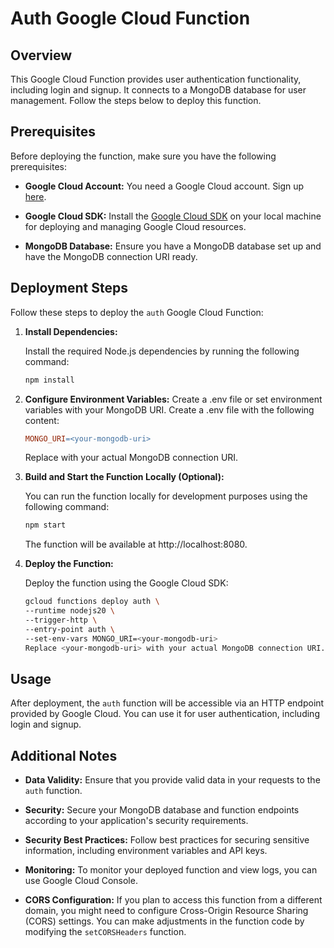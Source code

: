 # Auth Google Cloud Function

## Overview

This Google Cloud Function provides user authentication functionality, including login and signup. It connects to a MongoDB database for user management. Follow the steps below to deploy this function.

## Prerequisites

Before deploying the function, make sure you have the following prerequisites:

- **Google Cloud Account:** You need a Google Cloud account. Sign up [here](https://cloud.google.com/).

- **Google Cloud SDK:** Install the [Google Cloud SDK](https://cloud.google.com/sdk) on your local machine for deploying and managing Google Cloud resources.

- **MongoDB Database:** Ensure you have a MongoDB database set up and have the MongoDB connection URI ready.

## Deployment Steps

Follow these steps to deploy the `auth` Google Cloud Function:

1. **Install Dependencies:**

   Install the required Node.js dependencies by running the following command:

   ```bash
   npm install
   ```

2. **Configure Environment Variables:**
   Create a .env file or set environment variables with your MongoDB URI. Create a .env file with the following content:

   ```makefile
   MONGO_URI=<your-mongodb-uri>
   ```

   Replace <your-mongodb-uri> with your actual MongoDB connection URI.

3. **Build and Start the Function Locally (Optional):**

   You can run the function locally for development purposes using the following command:

   ```bash
   npm start
   ```

   The function will be available at http://localhost:8080.

4. **Deploy the Function:**

   Deploy the function using the Google Cloud SDK:

   ```bash
   gcloud functions deploy auth \
   --runtime nodejs20 \
   --trigger-http \
   --entry-point auth \
   --set-env-vars MONGO_URI=<your-mongodb-uri>
   Replace <your-mongodb-uri> with your actual MongoDB connection URI.
   ```

## Usage

After deployment, the `auth` function will be accessible via an HTTP endpoint provided by Google Cloud. You can use it for user authentication, including login and signup.

## Additional Notes

- **Data Validity:** Ensure that you provide valid data in your requests to the `auth` function.

- **Security:** Secure your MongoDB database and function endpoints according to your application's security requirements.

- **Security Best Practices:** Follow best practices for securing sensitive information, including environment variables and API keys.

- **Monitoring:** To monitor your deployed function and view logs, you can use Google Cloud Console.

- **CORS Configuration:** If you plan to access this function from a different domain, you might need to configure Cross-Origin Resource Sharing (CORS) settings. You can make adjustments in the function code by modifying the `setCORSHeaders` function.
